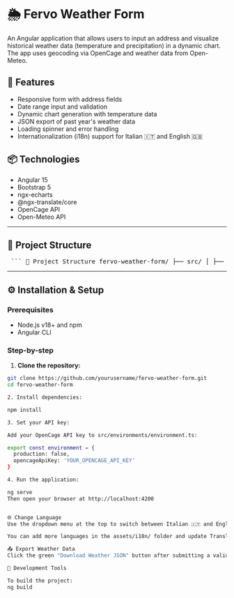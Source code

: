 # 🌦️ Fervo Weather Form

An Angular application that allows users to input an address and visualize historical weather data (temperature and precipitation) in a dynamic chart. The app uses geocoding via OpenCage and weather data from Open-Meteo.

## 🚀 Features

- Responsive form with address fields
- Date range input and validation
- Dynamic chart generation with temperature data
- JSON export of past year's weather data
- Loading spinner and error handling
- Internationalization (i18n) support for Italian 🇮🇹 and English 🇬🇧

## 📦 Technologies

- Angular 15
- Bootstrap 5
- ngx-echarts
- @ngx-translate/core
- OpenCage API
- Open-Meteo API

---

## 📁 Project Structure

<pre> ``` 📁 Project Structure fervo-weather-form/ ├── src/ │ ├── app/ │ │ ├── components/ │ │ │ ├── address-form/ # Main form component │ │ │ ├── weather-chart/ # Weather chart display component │ │ ├── services/ │ │ │ ├── geocoding.service.ts │ │ │ └── weather.service.ts │ │ ├── app.module.ts │ │ └── app.component.ts/html │ ├── assets/ │ │ └── i18n/ │ │ ├── en.json │ │ └── it.json │ └── environments/ │ └── environment.ts ``` </pre>

---

## ⚙️ Installation & Setup

### Prerequisites

- Node.js v18+ and npm
- Angular CLI

### Step-by-step

1. **Clone the repository:**

```bash
git clone https://github.com/yourusername/fervo-weather-form.git
cd fervo-weather-form

2. Install dependencies:

npm install

3. Set your API key:

Add your OpenCage API key to src/environments/environment.ts:

export const environment = {
  production: false,
  opencageApiKey: 'YOUR_OPENCAGE_API_KEY'
}

4. Run the application:

ng serve
Then open your browser at http://localhost:4200


🌐 Change Language
Use the dropdown menu at the top to switch between Italian 🇮🇹 and English 🇬🇧.

You can add more languages in the assets/i18n/ folder and update TranslateModule accordingly.

📤 Export Weather Data
Click the green "Download Weather JSON" button after submitting a valid address and date range. The app will generate and download the data for the previous year (Jan 1st – Dec 31st).

🧪 Development Tools

To build the project:
ng build


